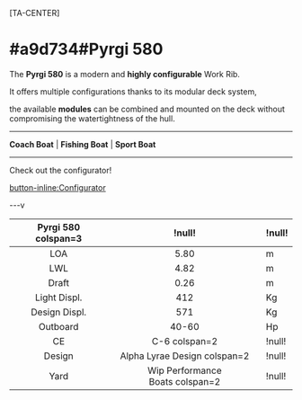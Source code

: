 [TA-CENTER]
# #a9d734#Pyrgi 580

The **Pyrgi 580** is a modern and **highly configurable** Work Rib.

It offers multiple configurations thanks to its modular deck system,

the available **modules** can be combined and mounted on the deck without compromising the watertightness of the hull.

---

**Coach Boat** |        **Fishing Boat**           | **Sport Boat**

--- 

Check out the configurator!

 [button-inline:Configurator ](https://www.giovannimengucci.com/yacht-design/pyrgi580/pyrgi580visualizer)

---v

| Pyrgi 580 colspan=3 |              !null!              | !null! |
| :-----------------: | :------------------------------: | ------ |
|         LOA         |               5.80               | m      |
|         LWL         |               4.82               | m      |
|        Draft        |               0.26               | m      |
|    Light Displ.    |               412               | Kg     |
|    Design Displ.    |               571               | Kg     |
|      Outboard      |              40-60              | Hp     |
|         CE         |          C-6 colspan=2          | !null! |
|       Design       |  Alpha Lyrae Design colspan=2  | !null! |
|        Yard        | Wip Performance Boats colspan=2 | !null! |
